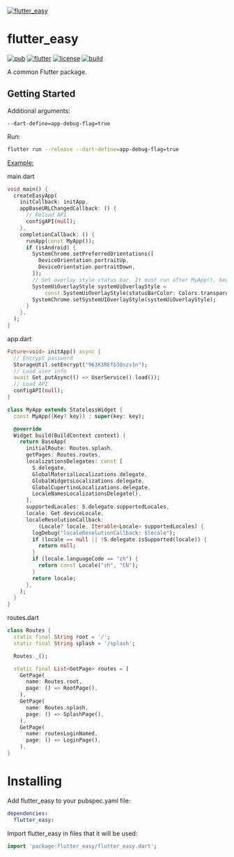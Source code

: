 [![flutter_easy](https://socialify.git.ci/OctMon/flutter_easy/image?description=1&descriptionEditable=A%20common%20Flutter%20package.&font=Inter&forks=1&issues=1&logo=https%3A%2F%2Fraw.githubusercontent.com%2Fflutter%2Fwebsite%2Fmaster%2Fsrc%2F_assets%2Fimage%2Fflutter-lockup.png&owner=1&pattern=Floating%20Cogs&pulls=1&stargazers=1&theme=Dark)](https://octmon.github.io/)

# flutter_easy

[![pub](https://img.shields.io/pub/v/flutter_easy.svg)](https://pub.dev/packages/flutter_easy)
[![flutter](https://img.shields.io/badge/flutter-Android%7CiOS%7CWeb%7CWindows%7CMac-blue.svg)](https://flutter.dev)
[![license](https://img.shields.io/badge/license-MIT-green.svg)](https://github.com/OctMon/flutter_easy/blob/main/LICENSE)
[![build](https://github.com/OctMon/flutter_easy/workflows/build/badge.svg)](https://github.com/OctMon/flutter_easy/actions)

A common Flutter package.

## Getting Started

Additional arguments:
```
--dart-define=app-debug-flag=true
```

Run:
```bash
flutter run --release --dart-define=app-debug-flag=true
```

[Example:](https://github.com/OctMon/flutter_easy/releases)

main.dart

```dart
void main() {
  createEasyApp(
    initCallback: initApp,
    appBaseURLChangedCallback: () {
      // Reload API
      configAPI(null);
    },
    completionCallback: () {
      runApp(const MyApp());
      if (isAndroid) {
        SystemChrome.setPreferredOrientations([
          DeviceOrientation.portraitUp,
          DeviceOrientation.portraitDown,
        ]);
        // Set overlay style status bar. It must run after MyApp(), because MaterialApp may override it.
        SystemUiOverlayStyle systemUiOverlayStyle =
            const SystemUiOverlayStyle(statusBarColor: Colors.transparent);
        SystemChrome.setSystemUIOverlayStyle(systemUiOverlayStyle);
      }
    },
  );
}
```

app.dart

```dart
Future<void> initApp() async {
  // Encrypt password
  StorageUtil.setEncrypt("963K3REfb30szs1n");
  // Load user info
  await Get.putAsync(() => UserService().load());
  // Load API
  configAPI(null);
}

class MyApp extends StatelessWidget {
  const MyApp({Key? key}) : super(key: key);

  @override
  Widget build(BuildContext context) {
    return BaseApp(
      initialRoute: Routes.splash,
      getPages: Routes.routes,
      localizationsDelegates: const [
        S.delegate,
        GlobalMaterialLocalizations.delegate,
        GlobalWidgetsLocalizations.delegate,
        GlobalCupertinoLocalizations.delegate,
        LocaleNamesLocalizationsDelegate(),
      ],
      supportedLocales: S.delegate.supportedLocales,
      locale: Get.deviceLocale,
      localeResolutionCallback:
          (Locale? locale, Iterable<Locale> supportedLocales) {
        logDebug("localeResolutionCallback: $locale");
        if (locale == null || !S.delegate.isSupported(locale)) {
          return null;
        }
        if (locale.languageCode == "zh") {
          return const Locale("zh", "CN");
        }
        return locale;
      },
    );
  }
}
```

routes.dart

```dart
class Routes {
  static final String root = '/';
  static final String splash = '/splash';

  Routes._();

  static final List<GetPage> routes = [
    GetPage(
      name: Routes.root,
      page: () => RootPage(),
    ),
    GetPage(
      name: Routes.splash,
      page: () => SplashPage(),
    ),
    GetPage(
      name: routesLoginNamed,
      page: () => LoginPage(),
    ),
}
```



# Installing

Add flutter_easy to your pubspec.yaml file:

```yaml
dependencies:
  flutter_easy:
```

Import flutter_easy in files that it will be used:

```dart
import 'package:flutter_easy/flutter_easy.dart';
```

